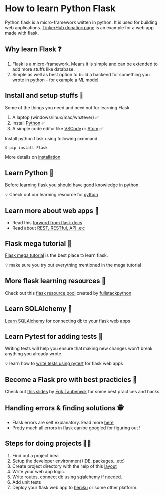 # How to learn Python Flask

Python flask is a micro-framework written in python. It is used for building web applications. [TinkerHub donation page](https://github.com/tinkerhub-org/donation-page) is an example for a web app made with flask. 

## Why learn Flask :question:

1. Flask is a micro-framework. Means it is simple and can be extended to add more stuffs like database.
2. Simple as well as best option to build a backend for something you wrote in python - for example a ML model.

## Install and setup stuffs :construction:

Some of the things you need and need not for learning Flask

1. A laptop (windows/linux/mac/whatever) :white_check_mark:
2. Install [Python](https://github.com/tinkerhub-org/TinkerHub-Learning-Paths/tree/main/learning/Python) :white_check_mark:
3. A simple code editor like [VSCode](https://code.visualstudio.com/) or [Atom](https://atom.io/) :white_check_mark:

Install python flask using following command

```bash
$ pip install Flask
```

More details on [installation](https://flask.palletsprojects.com/en/1.1.x/installation/) 


## Learn Python :snake:

Before learning flask you should have good knowledge in python. 

:bulb: Check out our learning resource for [python](https://github.com/tinkerhub-org/TinkerHub-Learning-Paths/tree/main/learning/Python)

## Learn more about web apps :green_book:

- Read this [forword from flask docs](https://flask.palletsprojects.com/en/1.1.x/foreword/#what-does-micro-mean)
- Read about [REST, RESTful, API..etc](https://wkrzywiec.medium.com/rest-restful-web-service-api-soap-whats-the-difference-4f101953d0bd)

## Flask mega tutorial :poultry_leg:

[Flask mega tutorial](https://blog.miguelgrinberg.com/post/the-flask-mega-tutorial-part-i-hello-world) is the best place to learn flask.

:bulb: make sure you try out everything mentioned in the mega tutorial

## More flask learning resources :popcorn:

Check out this [flask resource pool](https://www.fullstackpython.com/flask.html) created by [fullstackpython](https://www.fullstackpython.com/)

## Learn SQLAlchemy :open_file_folder:

[Learn SQLAlchemy](https://auth0.com/blog/sqlalchemy-orm-tutorial-for-python-developers/) for connecting db to your flask web apps

## Learn Pytest for adding tests :nut_and_bolt:

Writing tests will help you ensure that making new changes won't break anything you already wrote. 

:bulb: learn how to [write tests using pytest](https://flask.palletsprojects.com/en/1.1.x/testing/) for flask web apps

## Become a Flask pro with best practicies :trident:

Check out [this slides](http://slides.skien.cc/flask-hacks-and-best-practices/) by [Erik Taubeneck](https://github.com/eriktaubeneck) for some best practices and hacks.


## Handling errors & finding solutions :detective:

- Flask errors are self explanatory. Read more [here](https://flask.palletsprojects.com/en/master/debugging/#:~:text=To%20enable%20the%20debugger%2C%20run,enables%20the%20debugger%20and%20reloader.&text=FLASK_ENV%20can%20only%20be%20set%20as%20an%20environment%20variable.)
- Pretty much all errors in flask can be googled for figuring out !


## Steps for doing projects :woman_technologist:

1. Find out a project idea
2. Setup the developer environment (IDE, packages...etc)
3. Create project directory with the help of this [layout](https://flask.palletsprojects.com/en/1.1.x/tutorial/layout/)
4. Write your web app logic.
5. Write routes, connect db using sqlalchemy if needed.
6. Add unit tests
7. Deploy your flask web app to [heroku](https://www.geeksforgeeks.org/deploy-python-flask-app-on-heroku/) or some other platform. 

